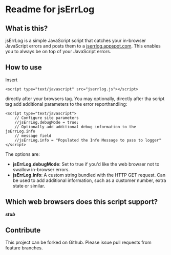 Readme for jsErrLog
====================

What is this?
-------------
jsErrLog is a simple JavaScript script that catches your in-browser
JavaScript errors and posts them to a
[jserrlog.appspot.com][jsErrLogService]. This enables you to always be on
top of your JavaScript errors.

[jsErrLogService]: http://jserrlog.appspot.com

How to use
----------
Insert

    <script type="text/javascript" src="jserrlog.js"></script>

directly after your browsers <head> tag. You may optionally, directly
after tha script tag add additional parameters to the error
reporthandling:

    <script type="text/javascript">
        // Configure site parameters
        //jsErrLog.debugMode = true;
        // Optionally add additional debug information to the jsErrLog.info
        // message field
        //jsErrLog.info = "Populated the Info Message to pass to logger"
    </script>

The options are:

* **jsErrLog.debugMode**: Set to true if you'd like the web browser not
  to swallow in-browser errors.
* **jsErrLog.info**: A custom string bundled with the HTTP GET request.
  Can be used to add additional information, such as a customer number,
  extra state or similar.

Which web browsers does this script support?
--------------------------------------------
***stub***

Contribute
----------
This project can be forked on Github. Please issue pull requests from
feature branches.

